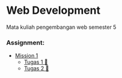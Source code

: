 # Web Development
Mata kuliah pengembangan web semester 5

### Assignment:
  - [Mission 1](#section)
      - [Tugas 1 🤖](https://rivaldofauzan.github.io/webdev.github.io/mission1/tugas_1/)
      - [Tugas 2 🚀](https://rivaldofauzan.github.io/webdev.github.io/mission1/tugas_2/)